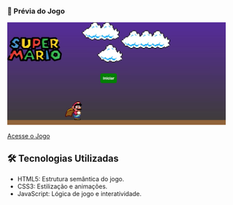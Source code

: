 ### 📸 Prévia do Jogo

<p align="center">
<img style="width:800px" src="assets/cap tela.jpg" alt="Super Mario">
</p>

<a target="_blank" href="https://joomdeveloper.github.io/Game-do-Mario/">Acesse o Jogo</a>

## 🛠️ Tecnologias Utilizadas
 - HTML5: Estrutura semântica do jogo.
 - CSS3: Estilização e animações.
 - JavaScript: Lógica de jogo e interatividade.
